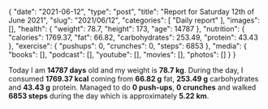 {
    "date": "2021-06-12",
    "type": "post",
    "title": "Report for Saturday 12th of June 2021",
    "slug": "2021\/06\/12",
    "categories": [
        "Daily report"
    ],
    "images": [],
    "health": {
        "weight": 78.7,
        "height": 173,
        "age": 14787
    },
    "nutrition": {
        "calories": 1769.37,
        "fat": 66.82,
        "carbohydrates": 253.49,
        "protein": 43.43
    },
    "exercise": {
        "pushups": 0,
        "crunches": 0,
        "steps": 6853
    },
    "media": {
        "books": [],
        "podcast": [],
        "youtube": [],
        "movies": [],
        "photos": []
    }
}

Today I am <strong>14787 days</strong> old and my weight is <strong>78.7 kg</strong>. During the day, I consumed <strong>1769.37 kcal</strong> coming from <strong>66.82 g</strong> fat, <strong>253.49 g</strong> carbohydrates and <strong>43.43 g</strong> protein. Managed to do <strong>0 push-ups</strong>, <strong>0 crunches</strong> and walked <strong>6853 steps</strong> during the day which is approximately <strong>5.22 km</strong>.